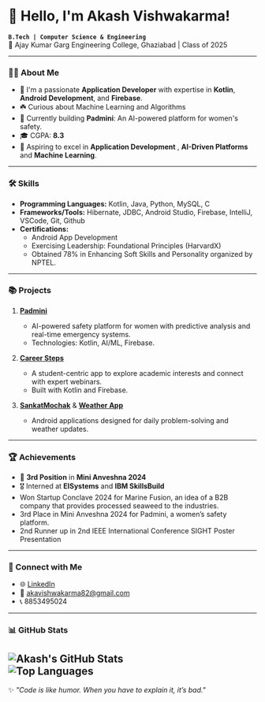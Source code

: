 # 👋 Hello, I'm Akash Vishwakarma!  

**`B.Tech | Computer Science & Engineering`**  
📍 Ajay Kumar Garg Engineering College, Ghaziabad | Class of 2025  

---

### 👨‍💻 About Me
- 🌱 I'm a passionate **Application Developer** with expertise in **Kotlin**, **Android Development**, and **Firebase**.
- ☘️ Curious about Machine Learning and Algorithms
- 🚀 Currently building **Padmini**: An AI-powered platform for women's safety.  
- 🎓 CGPA: **8.3**  
- 🎯 Aspiring to excel in **Application Development** , **AI-Driven Platforms** and **Machine Learning**.

---

### 🛠 Skills
- **Programming Languages:** Kotlin, Java, Python, MySQL, C
- **Frameworks/Tools:** Hibernate, JDBC, Android Studio, Firebase, IntelliJ, VSCode, Git, Github
- **Certifications:**  
  - Android App Development  
  - Exercising Leadership: Foundational Principles (HarvardX)
  - Obtained 78% in Enhancing Soft Skills and Personality organized by NPTEL.

---

### 📚 Projects
1. **[Padmini](#)**  
   - AI-powered safety platform for women with predictive analysis and real-time emergency systems.  
   - Technologies: Kotlin, AI/ML, Firebase.  

2. **[Career Steps](#)**  
   - A student-centric app to explore academic interests and connect with expert webinars.  
   - Built with Kotlin and Firebase.  

3. **[SankatMochak](#)** & **[Weather App](#)**  
   - Android applications designed for daily problem-solving and weather updates.  

---

### 🏆 Achievements
- 🥉 **3rd Position** in **Mini Anveshna 2024**  
- 🎖 Interned at **EISystems** and **IBM SkillsBuild**
- Won Startup Conclave 2024 for Marine Fusion, an idea of a B2B company that provides processed seaweed to the 
  industries.
- 3rd Place in Mini Anveshna 2024 for Padmini, a women’s safety platform.
- 2nd Runner up in 2nd IEEE International Conference SIGHT Poster Presentation  


---

### 💬 Connect with Me
- 🌐 [LinkedIn](https://www.linkedin.com/in/your-profile)  
- 📧 akavishwakarma82@gmail.com
- 📞 8853495024 

---

### 📊 GitHub Stats

![Akash's GitHub Stats](https://github-readme-stats.vercel.app/api?username=AkashAndroid5024&show_icons=true&theme=radical)  
![Top Languages](https://github-readme-stats.vercel.app/api/top-langs/?username=AkashAndroid5024&layout=compact&theme=radical)
---

✨ _"Code is like humor. When you have to explain it, it’s bad."_  


<!--
**AkashAndroid5024/AkashAndroid5024** is a ✨ _special_ ✨ repository because its `README.md` (this file) appears on your GitHub profile.

Here are some ideas to get you started:

- 🔭 I’m currently working on ...
- 🌱 I’m currently learning ...
- 👯 I’m looking to collaborate on ...
- 🤔 I’m looking for help with ...
- 💬 Ask me about ...
- 📫 How to reach me: ...
- 😄 Pronouns: ...
- ⚡ Fun fact: ...
-->

